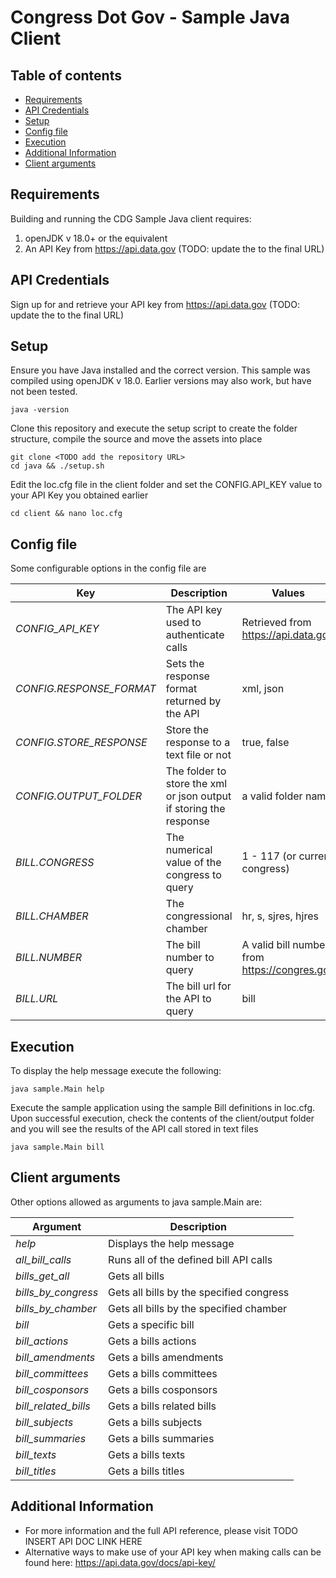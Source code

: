 # Congress Dot Gov - Sample Java Client

## Table of contents

- [Requirements](#requirements)
- [API Credentials](#api-credentials)
- [Setup](#setup)
- [Config file](#config-file)
- [Execution](#execution)
- [Additional Information](#additional-information)
- [Client arguments](#client-arguments)

## Requirements

Building and running the CDG Sample Java client requires:
1. openJDK v 18.0+ or the equivalent
2. An API Key from https://api.data.gov (TODO: update the to the final URL)

## API Credentials
Sign up for and retrieve your API key from https://api.data.gov (TODO: update the to the final URL)

## Setup
Ensure you have Java installed and the correct version. This sample was compiled using openJDK v 18.0.  Earlier versions may also work, but have not been tested.
````shell
java -version
````

Clone this repository and execute the setup script to create the folder structure, compile the source and move the assets into place
````shell
git clone <TODO add the repository URL>
cd java && ./setup.sh
 ````

Edit the loc.cfg file in the client folder and set the CONFIG.API_KEY value to your API Key you obtained earlier
````shell
cd client && nano loc.cfg
````

## Config file
Some configurable options in the config file are

| Key                      | Description                                                        | Values                                       |
|--------------------------|--------------------------------------------------------------------|----------------------------------------------|
| *CONFIG_API_KEY*         | The API key used to authenticate calls                             | Retrieved from https://api.data.gov          |
| *CONFIG.RESPONSE_FORMAT* | Sets the response format returned by the API                       | xml, json                                    |
| *CONFIG.STORE_RESPONSE*  | Store the response to a text file or not                           | true, false                                  |
| *CONFIG.OUTPUT_FOLDER*   | The folder to store the xml or json output if storing the response | a valid folder name                          |
| *BILL.CONGRESS*          | The numerical value of the congress to query                       | 1 - 117 (or current congress)                |
| *BILL.CHAMBER*           | The congressional chamber                                          | hr, s, sjres, hjres                          |
| *BILL.NUMBER*            | The bill number to query                                           | A valid bill number from https://congres.gov |
| *BILL.URL*               | The bill url for the API to query                                  | bill                                         |


## Execution
To display the help message execute the following:
````shell
java sample.Main help
````
Execute the sample application using the sample Bill definitions in loc.cfg.  Upon successful execution, check the contents of the client/output folder and you will see the results of the API call stored in text files 
````shell
java sample.Main bill
````

## Client arguments
Other options allowed as arguments to java sample.Main are:

| Argument             | Description                              |
|----------------------|------------------------------------------|
| *help*               | Displays the help message                |
| *all_bill_calls*     | Runs all of the defined bill API calls   |
| *bills_get_all*      | Gets all bills                           |
| *bills_by_congress*  | Gets all bills by the specified congress |
| *bills_by_chamber*   | Gets all bills by the specified chamber  |
| *bill*               | Gets a specific bill                     |
| *bill_actions*       | Gets a bills actions                     |
| *bill_amendments*    | Gets a bills amendments                  |
| *bill_committees*    | Gets a bills committees                  |
| *bill_cosponsors*    | Gets a bills cosponsors                  |
| *bill_related_bills* | Gets a bills related bills               |
| *bill_subjects*      | Gets a bills subjects                    |
| *bill_summaries*     | Gets a bills summaries                   |
| *bill_texts*         | Gets a bills texts                       |
|  *bill_titles*       | Gets a bills titles                      |

## Additional Information
- For more information and the full API reference, please visit TODO INSERT API DOC LINK HERE
- Alternative ways to make use of your API key when making calls can be found here: https://api.data.gov/docs/api-key/